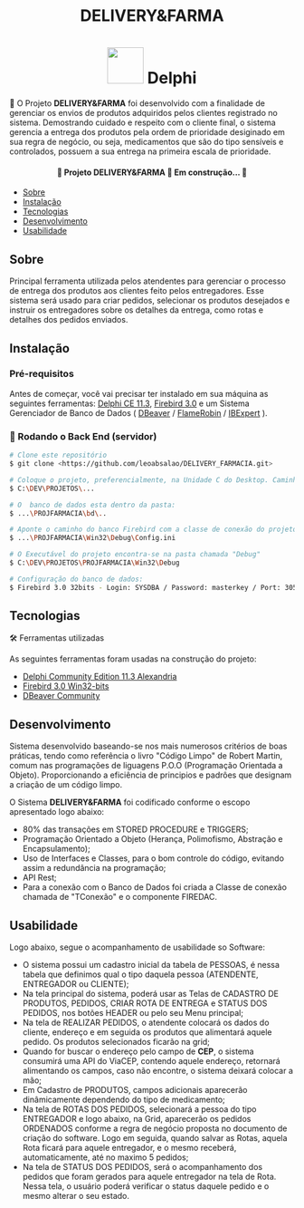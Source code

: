 <h1 align="center">DELIVERY&FARMA</h1>
<h1 align="center">
  <img height="64px" src="https://img.icons8.com/color/48/000000/delphi-ide.png"> Delphi
</h1>
<p align="left">🚀 O Projeto <b>DELIVERY&FARMA</b> foi desenvolvido com a finalidade de gerenciar os envios de produtos adquiridos pelos clientes registrado no sistema.   
	Demostrando cuidado e respeito com o cliente final, o sistema gerencia a entrega dos produtos pela ordem de prioridade desiginado em sua regra de negócio, ou seja, 
        medicamentos que são do tipo sensíveis e controlados, possuem a sua entrega na primeira escala de prioridade.</p>
<p></p>
<p></p>
<h4 align="center"> 
	🚧  Projeto DELIVERY&FARMA  🚀 Em construção...  🚧
</h4>

<!--ts-->
   * [Sobre](#Sobre)
   * [Instalação](#instalacao)
   * [Tecnologias](#tecnologias)
   * [Desenvolvimento](#desenvolvimento)
   * [Usabilidade](#usabilidade) 
<!--te-->

## Sobre
<p>
	Principal ferramenta utilizada pelos atendentes para gerenciar o processo de entrega dos
produtos aos clientes feito pelos entregadores. Esse sistema será usado para criar pedidos,
selecionar os produtos desejados e instruir os entregadores sobre os detalhes da entrega,
como rotas e detalhes dos pedidos enviados.
</p>

## Instalação
### Pré-requisitos

Antes de começar, você vai precisar ter instalado em sua máquina as seguintes ferramentas:
[Delphi CE 11.3](https://www.embarcadero.com/br/products/delphi/starter/free-download), [Firebird 3.0](https://firebirdsql.org/en/firebird-3-0-10/#Win32) e um Sistema Gerenciador de Banco de Dados ( [DBeaver](https://dbeaver.io/) / [FlameRobin](http://www.flamerobin.org/) / [IBExpert](https://www.ibexpert.net/downloadcenter/) ).


### 🎲 Rodando o Back End (servidor)

```bash
# Clone este repositório
$ git clone <https://github.com/leoabsalao/DELIVERY_FARMACIA.git>

# Coloque o projeto, preferencialmente, na Unidade C do Desktop. Caminho atual: 
$ C:\DEV\PROJETOS\...

# O  banco de dados esta dentro da pasta:
$ ...\PROJFARMACIA\bd\..

# Aponte o caminho do banco Firebird com a classe de conexão do projeto através do arquivo .Ini
$ ...\PROJFARMACIA\Win32\Debug\Config.ini

# O Executável do projeto encontra-se na pasta chamada "Debug"
$ C:\DEV\PROJETOS\PROJFARMACIA\Win32\Debug

# Configuração do banco de dados:
$ Firebird 3.0 32bits - Login: SYSDBA / Password: masterkey / Port: 3050
```

## Tecnologias 
🛠 Ferramentas utilizadas

As seguintes ferramentas foram usadas na construção do projeto:

- [Delphi Community Edition 11.3 Alexandria](https://www.embarcadero.com/br/products/delphi/starter/free-download)
- [Firebird 3.0 Win32-bits](https://firebirdsql.org/en/firebird-3-0-10/#Win32)
- [DBeaver Community](https://dbeaver.io/)

## Desenvolvimento

<p> Sistema desenvolvido baseando-se nos mais numerosos critérios de boas práticas, tendo como referência o livro "Código Limpo" de Robert Martin, comum nas programações de liguagens P.O.O (Programação Orientada a Objeto).
Proporcionando a eficiência de principios e padrôes que designam a criação de um código limpo. 

O Sistema <b>DELIVERY&FARMA</b> foi codificado conforme o escopo apresentado logo abaixo:
- 80% das transações em STORED PROCEDURE e TRIGGERS;
- Programação Orientado a Objeto (Herança, Polimofismo, Abstração e Encapsulamento);
- Uso de Interfaces e Classes, para o bom controle do código, evitando assim a redundância na programação;
- API Rest;
- Para a conexão com o Banco de Dados foi criada a Classe de conexão chamada de "TConexão" e o componente FIREDAC.
</p>

## Usabilidade

<p>
 Logo abaixo, segue o acompanhamento de usabilidade so Software:
 
- O sistema possui um cadastro inicial da tabela de PESSOAS, é nessa tabela que definimos qual o tipo daquela pessoa (ATENDENTE, ENTREGADOR ou CLIENTE);
- Na tela principal do sistema, poderá usar as Telas de CADASTRO DE PRODUTOS, PEDIDOS, CRIAR ROTA DE ENTREGA e STATUS DOS PEDIDOS, nos botões HEADER ou pelo seu Menu principal;
- Na tela de REALIZAR PEDIDOS, o atendente colocará os dados do cliente, endereço e em seguida os produtos que alimentará aquele pedido. Os produtos selecionados ficarão na grid;
- Quando for buscar o endereço pelo campo de <b>CEP</b>, o sistema consumirá uma API do ViaCEP, contendo aquele endereço, retornará alimentando os campos, caso não encontre, o sistema deixará colocar a mão;
- Em Cadastro de PRODUTOS, campos adicionais aparecerão dinâmicamente dependendo do tipo de medicamento;
- Na tela de ROTAS DOS PEDIDOS, selecionará a pessoa do tipo ENTREGADOR e logo abaixo, na Grid, aparecerão os pedidos ORDENADOS conforme a regra de negócio proposta no documento de criação do software. Logo em seguida,
  quando salvar as Rotas, aquela Rota ficará para aquele entregador, e o mesmo receberá, automaticamente, até no maximo 5 pedidos;
- Na tela de STATUS DOS PEDIDOS, será o acompanhamento dos pedidos que foram gerados para aquele entregador na tela de Rota. Nessa tela, o usuário poderá verificar o status daquele pedido e o mesmo alterar o seu estado.
</p>






